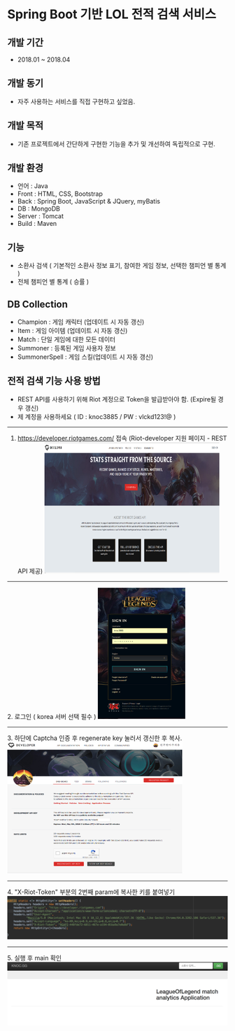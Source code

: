 
# Spring Boot 기반 LOL 전적 검색 서비스

## 개발 기간
* 2018.01 ~ 2018.04

## 개발 동기
* 자주 사용하는 서비스를 직접 구현하고 싶었음.

## 개발 목적
* 기존 프로젝트에서 간단하게 구현한 기능을 추가 및 개선하여 독립적으로 구현.

## 개발 환경
* 언어 : Java
* Front : HTML, CSS, Bootstrap
* Back : Spring Boot, JavaScript & JQuery, myBatis
* DB : MongoDB
* Server : Tomcat
* Build : Maven
## 기능
* 소환사 검색 ( 기본적인 소환사 정보 표기, 참여한 게임 정보, 선택한 챔피언 별 통계 )
* 전체 챔피언 별 통계 ( 승률 ) 
## DB Collection
* Champion : 게임 캐릭터 (업데이트 시 자동 갱신)
* Item : 게임 아이템 (업데이트 시 자동 갱신)
* Match : 단일 게임에 대한 모든 데이터
* Summoner : 등록된 게임 사용자 정보
* SummonerSpell : 게임 스킬(업데이트 시 자동 갱신)

## 전적 검색 기능 사용 방법
* REST API를 사용하기 위해 Riot 계정으로 Token을 발급받아야 함. (Expire될 경우 갱신)
* 제 계정을 사용하세요 ( ID : knoc3885 / PW : vlckd123!@ )
<hr/>

1. https://developer.riotgames.com/ 접속 (Riot-developer 지원 페이지 - REST API 제공)
<img src = "./img/developer 메인.png" width="400" height="300"></img>
<hr/>
2. 로그인 ( korea 서버 선택 필수 )
<img src = "./img/로그인.png" width="200" height="300"></img>
<hr/>
3. 하단에 Captcha 인증 후 regenerate key 눌러서 갱신한 후 복사.
<img src = "./img/갱신.png" width="400" height="300"></img>
<hr/>
4. "X-Riot-Token" 부분의 2번째 param에 복사한 키를 붙여넣기
<img src = "./img/setHeaders.png" ></img>
<hr/>
5. 실행 후 main 확인
<img src = "./img/메인.png" ></img>
